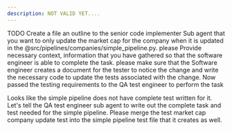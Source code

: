 ```yaml
---
description: NOT VALID YET....
---
```

TODO
Create a file an outline to the senior code implementer Sub agent that you want to only update the market cap for the company when it is updated in the  @src/pipelines/companies/simple_pipeline.py. please Provide necessary context, information that you have gathered so that the software engineer is able to complete the task.  please make sure that the Software engineer creates a document for the tester to notice the change and write the necessary code to update the tests associated with the change.
Now passed the testing requirements to the QA test engineer to perform the task


Looks like the simple pipeline does not have complete test written for it. Let's tell the QA test engineer sub agent to write out the complete task and test needed for the simple pipeline. Please merge the test market cap company update test into the simple pipeline test file that it creates as well.





